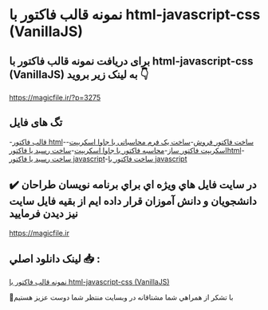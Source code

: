 # نمونه قالب فاکتور با html-javascript-css (VanillaJS)

## برای دریافت نمونه قالب فاکتور با html-javascript-css (VanillaJS) به لینک زیر بروید 👇

https://magicfile.ir/?p=3275

## تگ های فایل

-[قالب فاکتور html](https://magicfile.ir/product/%d9%86%d9%85%d9%88%d9%86%d9%87-%d9%82%d8%a7%d9%84%d8%a8-%d9%81%d8%a7%da%a9%d8%aa%d9%88%d8%b1-%d8%a8%d8%a7html-javascript-css-vanillajs/)-[ساخت فاکتور فروش](https://magicfile.ir/product/%d9%86%d9%85%d9%88%d9%86%d9%87-%d9%82%d8%a7%d9%84%d8%a8-%d9%81%d8%a7%da%a9%d8%aa%d9%88%d8%b1-%d8%a8%d8%a7html-javascript-css-vanillajs/)-[ساخت یک فرم محاسباتی با جاوا اسکریپت](https://magicfile.ir/product/%d9%86%d9%85%d9%88%d9%86%d9%87-%d9%82%d8%a7%d9%84%d8%a8-%d9%81%d8%a7%da%a9%d8%aa%d9%88%d8%b1-%d8%a8%d8%a7html-javascript-css-vanillajs/)-[اسکریپت فاکتور ساز](https://magicfile.ir/product/%d9%86%d9%85%d9%88%d9%86%d9%87-%d9%82%d8%a7%d9%84%d8%a8-%d9%81%d8%a7%da%a9%d8%aa%d9%88%d8%b1-%d8%a8%d8%a7html-javascript-css-vanillajs/)-[محاسبه فاکتور با جاوا اسکریپت](https://magicfile.ir/product/%d9%86%d9%85%d9%88%d9%86%d9%87-%d9%82%d8%a7%d9%84%d8%a8-%d9%81%d8%a7%da%a9%d8%aa%d9%88%d8%b1-%d8%a8%d8%a7html-javascript-css-vanillajs/)-[ساخت رسید یا فاکتورhtml](https://magicfile.ir/product/%d9%86%d9%85%d9%88%d9%86%d9%87-%d9%82%d8%a7%d9%84%d8%a8-%d9%81%d8%a7%da%a9%d8%aa%d9%88%d8%b1-%d8%a8%d8%a7html-javascript-css-vanillajs/)-[ساخت رسید یا فاکتور javascript](https://magicfile.ir/product/%d9%86%d9%85%d9%88%d9%86%d9%87-%d9%82%d8%a7%d9%84%d8%a8-%d9%81%d8%a7%da%a9%d8%aa%d9%88%d8%b1-%d8%a8%d8%a7html-javascript-css-vanillajs/)-[ساخت فاکتور با javascript](https://magicfile.ir/product/%d9%86%d9%85%d9%88%d9%86%d9%87-%d9%82%d8%a7%d9%84%d8%a8-%d9%81%d8%a7%da%a9%d8%aa%d9%88%d8%b1-%d8%a8%d8%a7html-javascript-css-vanillajs/)

## ✔️ در سايت فايل هاي ويژه اي براي برنامه نويسان طراحان دانشجويان و دانش آموزان قرار داده ايم از بقيه فايل سايت نيز ديدن فرماييد

https://magicfile.ir


## لينک دانلود اصلي 📥 :

[نمونه قالب فاکتور با html-javascript-css (VanillaJS)](https://magicfile.ir/product/%d9%86%d9%85%d9%88%d9%86%d9%87-%d9%82%d8%a7%d9%84%d8%a8-%d9%81%d8%a7%da%a9%d8%aa%d9%88%d8%b1-%d8%a8%d8%a7html-javascript-css-vanillajs/) 


🙏با تشکر از همراهي شما مشتاقانه در وبسایت منتظر شما دوست عزیز هستیم

